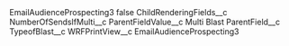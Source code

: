 <?xml version="1.0" encoding="UTF-8"?>
<CustomMetadata xmlns="http://soap.sforce.com/2006/04/metadata" xmlns:xsi="http://www.w3.org/2001/XMLSchema-instance" xmlns:xsd="http://www.w3.org/2001/XMLSchema">
    <label>EmailAudienceProspecting3</label>
    <protected>false</protected>
    <values>
        <field>ChildRenderingFields__c</field>
        <value xsi:type="xsd:string">NumberOfSendsIfMulti__c</value>
    </values>
    <values>
        <field>ParentFieldValue__c</field>
        <value xsi:type="xsd:string">Multi Blast</value>
    </values>
    <values>
        <field>ParentField__c</field>
        <value xsi:type="xsd:string">TypeofBlast__c</value>
    </values>
    <values>
        <field>WRFPrintView__c</field>
        <value xsi:type="xsd:string">EmailAudienceProspecting3</value>
    </values>
</CustomMetadata>
